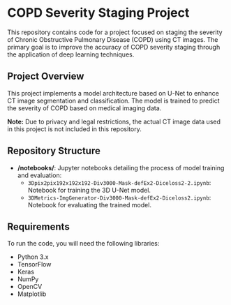 # COPD Severity Staging Project

This repository contains code for a project focused on staging the severity of Chronic Obstructive Pulmonary Disease (COPD) using CT images. The primary goal is to improve the accuracy of COPD severity staging through the application of deep learning techniques.

## Project Overview

This project implements a model architecture based on U-Net to enhance CT image segmentation and classification. The model is trained to predict the severity of COPD based on medical imaging data.

**Note:** Due to privacy and legal restrictions, the actual CT image data used in this project is not included in this repository.

## Repository Structure

- **/notebooks/**: Jupyter notebooks detailing the process of model training and evaluation:
  - `3Dpix2pix192x192x192-Div3000-Mask-defEx2-Diceloss2-2.ipynb`: Notebook for training the 3D U-Net model.
  - `3DMetrics-ImgGenerator-Div3000-Mask-defEx2-Diceloss2.ipynb`: Notebook for evaluating the trained model.

## Requirements

To run the code, you will need the following libraries:

- Python 3.x
- TensorFlow
- Keras
- NumPy
- OpenCV
- Matplotlib
